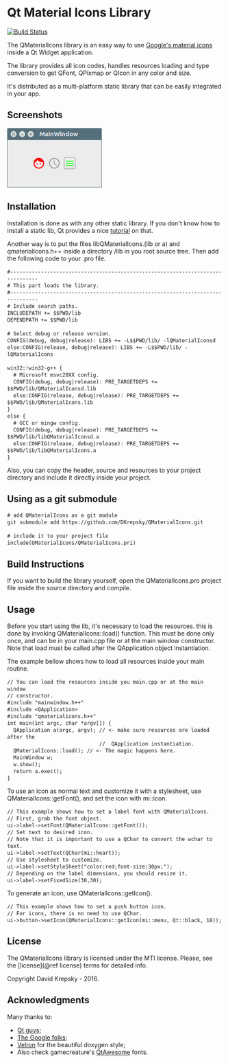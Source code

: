 Qt Material Icons Library
========================

[![Build Status](https://travis-ci.org/DKrepsky/QMaterialIcons.svg?branch=master)](https://travis-ci.org/DKrepsky/QMaterialIcons)


The QMaterialIcons library is an easy way to use [Google's material icons](https://design.google.com/icons/) inside a Qt Widget application.

The library provides all icon codes, handles resources loading and type conversion to get QFont, QPixmap or QIcon in any color and size.

It's distributed as a multi-platform static library that can be easily integrated in your app.


Screenshots
-----------

![Using QMaterialIcons as QFont, QPixmap and QIcon.](doc/img/sample.png "QMaterialIcons sample")


Installation
------------

Installation is done as with any other static library. If you don't know how to install a static lib, Qt provides a nice [tutorial](http://doc.qt.io/qtcreator/creator-project-qmake-libraries.html) on that.


Another way is to put the files libQMaterialIcons.(lib or a) and qmaterialicons.h++ inside a directory /lib in you root source tree. Then add the following code to your .pro file.

    #-------------------------------------------------------------------------------
    # This part loads the library.
    #-------------------------------------------------------------------------------
    # Include search paths.
    INCLUDEPATH += $$PWD/lib
    DEPENDPATH += $$PWD/lib

    # Select debug or release version.
    CONFIG(debug, debug|release): LIBS += -L$$PWD/lib/ -lQMaterialIconsd
    else:CONFIG(release, debug|release): LIBS += -L$$PWD/lib/ -lQMaterialIcons

    win32:!win32-g++ {
      # Microsoft msvc20XX config.
      CONFIG(debug, debug|release): PRE_TARGETDEPS += $$PWD/lib/QMaterialIconsd.lib
      else:CONFIG(release, debug|release): PRE_TARGETDEPS += $$PWD/lib/QMaterialIcons.lib
    }
    else {
      # GCC or mingw config.
      CONFIG(debug, debug|release): PRE_TARGETDEPS += $$PWD/lib/libQMaterialIconsd.a
      else:CONFIG(release, debug|release): PRE_TARGETDEPS += $$PWD/lib/libQMaterialIcons.a
    }


Also, you can copy the header, source and resources to your project directory and include it directly inside your project.

Using as a git submodule
------------------------

    # add QMaterialIcons as a git module
    git submodule add https://github.com/DKrepsky/QMaterialIcons.git

    # include it to your project file
    include(QMaterialIcons/QMaterialIcons.pri)


Build Instructions
------------------

If you want to build the library yourself, open the QMaterialIcons.pro project file inside the source directory and compile.

Usage
-----

Before you start using the lib, it's necessary to load the resources. this is done by invoking QMaterialIcons::load() function. This must be done only once, and can be in your main.cpp file or at the main window constructor. Note that load must be called after the QApplication object instantiation.

The example bellow shows how to load all resources inside your main routine.

    // You can load the resources inside you main.cpp or at the main window
    // constructor.
    #include "mainwindow.h++"
    #include <QApplication>
    #include "qmaterialicons.h++"
    int main(int argc, char *argv[]) {
      QApplication a(argc, argv); // <- make sure resources are loaded after the
                                  //  QApplication instantiation.
      QMaterialIcons::load(); // <- The magic happens here.
      MainWindow w;
      w.show();
      return a.exec();
    }

To use an icon as normal text and customize it with a stylesheet, use QMaterialIcons::getFont(), and set the icon with mi::icon.

    // This example shows how to set a label font with QMaterialIcons.
    // First, grab the font object.
    ui->label->setFont(QMaterialIcons::getFont());
    // Set text to desired icon.
    // Note that it is important to use a QChar to convert the wchar to text.
    ui->label->setText(QChar(mi::heart));
    // Use stylesheet to customize.
    ui->label->setStyleSheet("color:red;font-size:30px;");
    // Depending on the label dimensions, you should resize it.
    ui->label->setFixedSize(30,30);

To generate an icon, use QMaterialIcons::getIcon().

    // This example shows how to set a push button icon.
    // For icons, there is no need to use QChar.
    ui->button->setIcon(QMaterialIcons::getIcon(mi::menu, Qt::black, 18));

License
-------
The QMaterialIcons library is licensed under the MTI license. Please, see the [license](@ref license) terms for detailed info.

Copyright David Krepsky - 2016.


Acknowledgments
----------------

Many thanks to:

  + [Qt guys](http://qt.io);
  + [The Google folks](www.google.com);
  + [Velron](https://github.com/Velron/doxygen-bootstrapped) for the beautiful doxygen style;
  + Also check gamecreature's [QtAwesome](https://github.com/gamecreature/QtAwesome) fonts.
